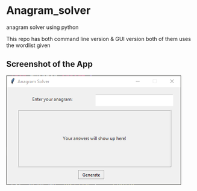 # Anagram_solver
anagram solver using python

This repo has both command line version & GUI version
both of them uses the wordlist given

## Screenshot of the App
![](SS.PNG)

